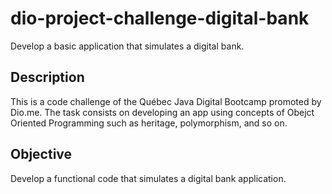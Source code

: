 # dio-project-challenge-digital-bank
Develop a basic application that simulates a digital bank.

## Description

This is a code challenge of the Québec Java Digital Bootcamp promoted by Dio.me.
The task consists on developing an app using concepts of Obejct Oriented Programming such as heritage, polymorphism, and so on.

## Objective

Develop a functional code that simulates a digital bank application.
